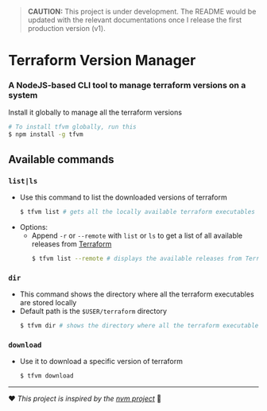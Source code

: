 > **CAUTION:** This project is under development. The README would be updated with the relevant documentations once I release the first production version (v1).

# Terraform Version Manager
### A NodeJS-based CLI tool to manage terraform versions on a system

Install it globally to manage all the terraform versions

```sh
# To install tfvm globally, run this
$ npm install -g tfvm
```
## Available commands

### `list|ls`
- Use this command to list the downloaded versions of terraform
  ```sh
  $ tfvm list # gets all the locally available terraform executables
  ```
- Options:
  - Append `-r` or `--remote` with `list` or `ls` to get a list of all available releases from [Terraform](https://releases.hashicorp.com/terraform")
    ```sh
    $ tfvm list --remote # displays the available releases from Terraform's website
    ```
### `dir`
- This command shows the directory where all the terraform executables are stored locally
- Default path is the `$USER/terraform` directory
  ```sh
  $ tfvm dir # shows the directory where all the terraform executables are stored
  ```

### `download`
- Use it to download a specific version of terraform
  ```sh
  $ tfvm download
  ```

---

:heart: _This project is inspired by the [nvm project](https://github.com/nvm-sh/nvm)_ :pray:
